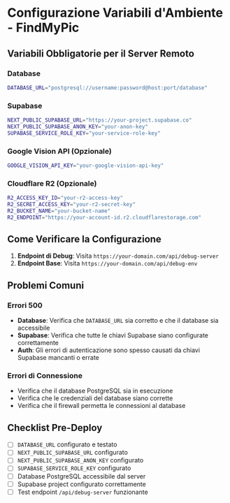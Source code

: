 # Configurazione Variabili d'Ambiente - FindMyPic

## Variabili Obbligatorie per il Server Remoto

### Database
```bash
DATABASE_URL="postgresql://username:password@host:port/database"
```

### Supabase
```bash
NEXT_PUBLIC_SUPABASE_URL="https://your-project.supabase.co"
NEXT_PUBLIC_SUPABASE_ANON_KEY="your-anon-key"
SUPABASE_SERVICE_ROLE_KEY="your-service-role-key"
```

### Google Vision API (Opzionale)
```bash
GOOGLE_VISION_API_KEY="your-google-vision-api-key"
```

### Cloudflare R2 (Opzionale)
```bash
R2_ACCESS_KEY_ID="your-r2-access-key"
R2_SECRET_ACCESS_KEY="your-r2-secret-key"
R2_BUCKET_NAME="your-bucket-name"
R2_ENDPOINT="https://your-account-id.r2.cloudflarestorage.com"
```

## Come Verificare la Configurazione

1. **Endpoint di Debug**: Visita `https://your-domain.com/api/debug-server`
2. **Endpoint Base**: Visita `https://your-domain.com/api/debug-env`

## Problemi Comuni

### Errori 500
- **Database**: Verifica che `DATABASE_URL` sia corretto e che il database sia accessibile
- **Supabase**: Verifica che tutte le chiavi Supabase siano configurate correttamente
- **Auth**: Gli errori di autenticazione sono spesso causati da chiavi Supabase mancanti o errate

### Errori di Connessione
- Verifica che il database PostgreSQL sia in esecuzione
- Verifica che le credenziali del database siano corrette
- Verifica che il firewall permetta le connessioni al database

## Checklist Pre-Deploy

- [ ] `DATABASE_URL` configurato e testato
- [ ] `NEXT_PUBLIC_SUPABASE_URL` configurato
- [ ] `NEXT_PUBLIC_SUPABASE_ANON_KEY` configurato
- [ ] `SUPABASE_SERVICE_ROLE_KEY` configurato
- [ ] Database PostgreSQL accessibile dal server
- [ ] Supabase project configurato correttamente
- [ ] Test endpoint `/api/debug-server` funzionante
